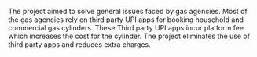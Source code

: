 The project aimed to solve general issues faced by gas agencies. Most of the gas agencies rely on third party UPI apps for booking household and commercial gas cylinders. These Third party UPI apps incur platform fee which increases the cost for the cylinder.
The project eliminates the use of third party apps and reduces extra charges.
